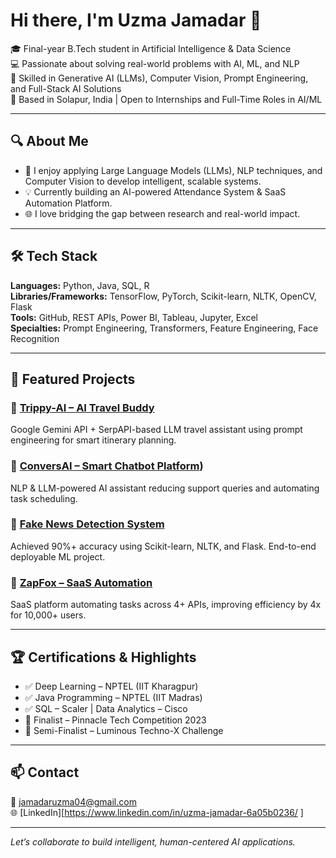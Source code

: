# Hi there, I'm Uzma Jamadar 👋

🎓 Final-year B.Tech student in Artificial Intelligence & Data Science  
💻 Passionate about solving real-world problems with AI, ML, and NLP  
🧠 Skilled in Generative AI (LLMs), Computer Vision, Prompt Engineering, and Full-Stack AI Solutions  
📍 Based in Solapur, India | Open to Internships and Full-Time Roles in AI/ML

---

## 🔍 About Me

- 🔬 I enjoy applying Large Language Models (LLMs), NLP techniques, and Computer Vision to develop intelligent, scalable systems.
- 💡 Currently building an AI-powered Attendance System & SaaS Automation Platform.
- 🌐 I love bridging the gap between research and real-world impact.

---

## 🛠️ Tech Stack

**Languages:** Python, Java, SQL, R  
**Libraries/Frameworks:** TensorFlow, PyTorch, Scikit-learn, NLTK, OpenCV, Flask  
**Tools:** GitHub, REST APIs, Power BI, Tableau, Jupyter, Excel  
**Specialties:** Prompt Engineering, Transformers, Feature Engineering, Face Recognition

---

## 📌 Featured Projects

### 🔹 [Trippy-AI – AI Travel Buddy](https://github.com/uzmajamadar/Trippy)
Google Gemini API + SerpAPI-based LLM travel assistant using prompt engineering for smart itinerary planning.

### 🔹 [ConversAI – Smart Chatbot Platform](https://github.com/uzmajamadar/Converse-AI))  
NLP & LLM-powered AI assistant reducing support queries and automating task scheduling.

### 🔹 [Fake News Detection System](https://github.com/uzmajamadar/FakeNewsDetection)  
Achieved 90%+ accuracy using Scikit-learn, NLTK, and Flask. End-to-end deployable ML project.

### 🔹 [ZapFox – SaaS Automation](https://github.com/uzmajamadar/ZapFox)  
SaaS platform automating tasks across 4+ APIs, improving efficiency by 4x for 10,000+ users.

---

## 🏆 Certifications & Highlights

- ✅ Deep Learning – NPTEL (IIT Kharagpur)  
- ✅ Java Programming – NPTEL (IIT Madras)  
- ✅ SQL – Scaler | Data Analytics – Cisco  
- 🏅 Finalist – Pinnacle Tech Competition 2023  
- 🏅 Semi-Finalist – Luminous Techno-X Challenge

---

## 📫 Contact

📧 jamadaruzma04@gmail.com  
🌐 [LinkedIn][https://www.linkedin.com/in/uzma-jamadar-6a05b0236/  ]


---

*Let’s collaborate to build intelligent, human-centered AI applications.*
